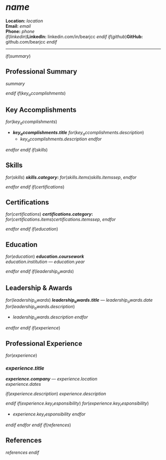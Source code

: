 # $name$

**Location:** $location$  
**Email:** $email$  
**Phone:** $phone$  
$if(linkedin)$**LinkedIn:** linkedin.com/in/bearjcc  $endif$
$if(github)$**GitHub:** github.com/bearjcc  $endif$

---

$if(summary)$
## Professional Summary

$summary$

$endif$
$if(key_accomplishments)$
## Key Accomplishments

$for(key_accomplishments)$
- **$key_accomplishments.title$**
$for(key_accomplishments.description)$
  - $key_accomplishments.description$
$endfor$

$endfor$
$endif$
$if(skills)$
## Skills

$for(skills)$
**$skills.category$:** $for(skills.items)$$skills.items$$sep$, $endfor$

$endfor$
$endif$
$if(certifications)$
## Certifications

$for(certifications)$
**$certifications.category$:** $for(certifications.items)$$certifications.items$$sep$, $endfor$

$endfor$
$endif$
$if(education)$
## Education

$for(education)$
**$education.coursework$**  
*$education.institution$* — $education.year$

$endfor$
$endif$
$if(leadership_awards)$
## Leadership & Awards

$for(leadership_awards)$
**$leadership_awards.title$** — $leadership_awards.date$  
$for(leadership_awards.description)$
- $leadership_awards.description$
$endfor$

$endfor$
$endif$
$if(experience)$
## Professional Experience

$for(experience)$
### $experience.title$
**$experience.company$** — $experience.location$  
*$experience.dates$*

$if(experience.description)$
$experience.description$

$endif$
$if(experience.key_responsibility)$
$for(experience.key_responsibility)$
- $experience.key_responsibility$
$endfor$

$endif$
$endfor$
$endif$
$if(references)$
## References

$references$
$endif$ 